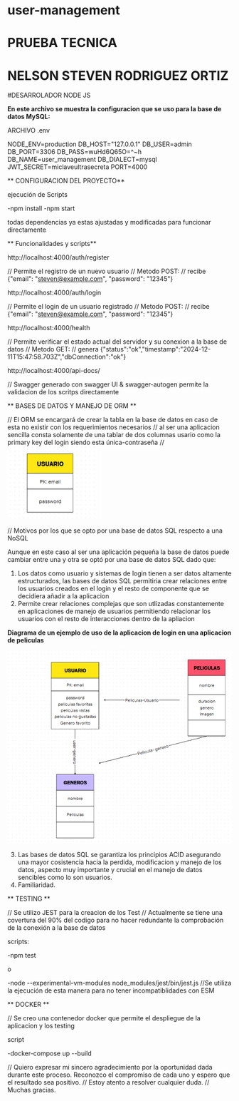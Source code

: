 # user-management

# PRUEBA TECNICA 
# NELSON STEVEN RODRIGUEZ ORTIZ 

#DESARROLADOR NODE JS


**En este archivo se muestra la configuracion que se uso para la base de datos MySQL:**

ARCHIVO .env

NODE_ENV=production
DB_HOST="127.0.0.1"
DB_USER=admin
DB_PORT=3306
DB_PASS=wuHd6Q65O=^~h
DB_NAME=user_management
DB_DIALECT=mysql
JWT_SECRET=miclaveultrasecreta
PORT=4000


** CONFIGURACION DEL PROYECTO**

ejecución de Scripts 

-npm install
-npm start

todas dependencias ya estas ajustadas y modificadas para funcionar directamente


** Funcionalidades y scripts**

http://localhost:4000/auth/register 

// Permite el registro de un nuevo usuario
// Metodo POST: 
// recibe {"email": "steven@example.com", "password": "12345"}


http://localhost:4000/auth/login 

// Permite el login de un usuario registrado
// Metodo POST: 
// recibe {"email": "steven@example.com", "password": "12345"}

http://localhost:4000/health

// Permite verificar el estado actual del servidor y su conexion a la base de datos
// Metodo GET: 
// genera {"status":"ok","timestamp":"2024-12-11T15:47:58.703Z","dbConnection":"ok"}

http://localhost:4000/api-docs/

// Swagger generado con swagger UI & swagger-autogen permite la validacion de los scritps directamente


** BASES DE DATOS Y MANEJO DE ORM **

// El ORM se encargará de crear la tabla en la base de datos en caso de esta no existir con los requerimientos necesarios
// al ser una aplicacion sencilla consta solamente de una tablar de dos columnas usario como la primary key del login siendo esta única-contraseña
//
![alt text](image.png)

// Motivos por los que se opto por una base de datos SQL respecto a una NoSQL

Aunque en este caso al ser una aplicación pequeña la base de datos puede cambiar entre una y otra se optó por una base de datos SQL dado que:
1. Los datos como usuario y sistemas de login tienen a ser datos altamente estructurados, las bases de datos SQL permitiria crear relaciones entre los usuarios 
creados en el login y el resto de componente que se decidiera añadir a la aplicacion
2. Permite crear relaciones complejas que son utlizadas constantemente en aplicaciones de manejo de usuarios permitiendo relacionar los usuarios con el resto de interacciones
dentro de la apliacion
 
 **Diagrama de un ejemplo de uso de la aplicacion de login en una aplicacion de peliculas**

 ![alt text](image-1.png)

 3. Las bases de datos SQL se garantiza los principios ACID asegurando una mayor cosistencia hacia la perdida, modificacion y manejo de los datos, aspecto muy importante y crucial
 en el manejo de datos sencibles como lo son usuarios.
 4. Familiaridad. 


 
** TESTING **

// Se utilizo JEST para la creacion de los Test
// Actualmente se tiene una covertura del 90% del codigo para no hacer redundante la comprobación de la conexión  a la base de datos

scripts:

-npm test 

o 

-node --experimental-vm-modules node_modules/jest/bin/jest.js //Se utiliza la ejecución de esta manera para no tener incompatiblidades con ESM


 
** DOCKER **

// Se creo una contenedor docker que permite el despliegue de la aplicacion y los testing

script 

-docker-compose up --build


// Quiero expresar mi sincero agradecimiento por la oportunidad dada durante este proceso. Reconozco el compromiso de cada uno y espero que el resultado sea positivo.
// Estoy atento a resolver cualquier duda.
// Muchas gracias.